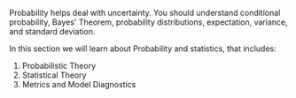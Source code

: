 Probability helps deal with uncertainty. You should understand conditional probability, Bayes' Theorem, probability distributions, expectation, variance, and standard deviation.

In this section we will learn about Probability and statistics, that includes:
1. Probabilistic Theory
2. Statistical Theory
3. Metrics and Model Diagnostics

